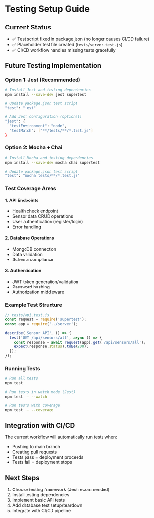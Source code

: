 # Testing Setup Guide

## Current Status
- ✅ Test script fixed in package.json (no longer causes CI/CD failure)
- ✅ Placeholder test file created (`tests/server.test.js`)
- ✅ CI/CD workflow handles missing tests gracefully

## Future Testing Implementation

### Option 1: Jest (Recommended)
```bash
# Install Jest and testing dependencies
npm install --save-dev jest supertest

# Update package.json test script
"test": "jest"

# Add Jest configuration (optional)
"jest": {
  "testEnvironment": "node",
  "testMatch": ["**/tests/**/*.test.js"]
}
```

### Option 2: Mocha + Chai
```bash
# Install Mocha and testing dependencies
npm install --save-dev mocha chai supertest

# Update package.json test script
"test": "mocha tests/**/*.test.js"
```

### Test Coverage Areas

#### 1. API Endpoints
- Health check endpoint
- Sensor data CRUD operations
- User authentication (register/login)
- Error handling

#### 2. Database Operations
- MongoDB connection
- Data validation
- Schema compliance

#### 3. Authentication
- JWT token generation/validation
- Password hashing
- Authorization middleware

### Example Test Structure

```javascript
// tests/api.test.js
const request = require('supertest');
const app = require('../server');

describe('Sensor API', () => {
  test('GET /api/sensors/all', async () => {
    const response = await request(app).get('/api/sensors/all');
    expect(response.status).toBe(200);
  });
});
```

### Running Tests

```bash
# Run all tests
npm test

# Run tests in watch mode (Jest)
npm test -- --watch

# Run tests with coverage
npm test -- --coverage
```

## Integration with CI/CD

The current workflow will automatically run tests when:
- Pushing to main branch
- Creating pull requests
- Tests pass = deployment proceeds
- Tests fail = deployment stops

## Next Steps

1. Choose testing framework (Jest recommended)
2. Install testing dependencies
3. Implement basic API tests
4. Add database test setup/teardown
5. Integrate with CI/CD pipeline
